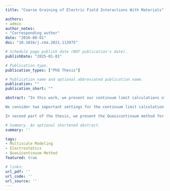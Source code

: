 ```yaml
---
title: "Coarse Graining of Electric Field Interactions With Materials"

authors:
- admin
author_notes:
- "Corresponding author"
date: "2016-08-01"
doi: "10.1016/j.cma.2021.113975"

# Schedule page publish date (NOT publication's date).
publishDate: "2025-01-01"

# Publication type.
publication_types: ["PhD Thesis"]

# Publication name and optional abbreviated publication name.
publication: ""
publication_short: ""

abstract: "In this work, we present our continuum limit calculations of electrical interactions in ionic crystals and dielectrics. Continuum limit calculations serve two main purposes. First, they give an idea of how the macroscopic behavior of the material is related to the interactions at the atomistic scale. Second, they help in developing a multiscale numerical method, where the goal is to model the material both at the scale of atoms and at the macroscale.

We consider two important settings for the continuum limit calculation: nanorod- like materials, where the thickness of a material in the lateral direction is of the order of the atomic spacing, and the materials, where atoms are randomly fluctuating due to the thermal energy. Our calculations, for the nanorod-like materials, show that the electrostatics energy are not long-range in continuum limit. We also consider the discrete system of dipole moments along the straight line and along the helix. We then compute the limit of the energy as the separation between the dipole moments tends to zero. The energy, in the continuum limit, is short-range in nature. This agrees with the calculations of [Gioia and James, 1997] for the magnetic thin films. We consider the system of atoms which are fluctuating due to thermal energy. We model the charge density field as a random field and compute the continuum limit of the electrostatics energy.

In second part of the thesis, we present the Quasicontinuum method for the electro- mechanical deformation of the material at a finite temperature. There are two difficulties associated with this: one is the calculation of the phase average, and, second is the long-range interactions of the charged atoms. We use max-ent method presented in [Kulkarni et al., 2008] to formulate the problem as a minimization problem with respect to the atomic position and the atomic momenta. For the electrical interactions in the multi- scale method, we use the continuum limit of the energy for the random charge density field. We have modified the existing Quasicotninuum code, see [Marshall and Dayal, 2013], to implement the multiscale method. The code is an further extension of the code written by Jason Marshall [Marshall and Dayal, 2013]."

# Summary. An optional shortened abstract.
summary: ''

tags:
- Multiscale Modeling
- Electrostatics
- Quasicontinuum Method
featured: true

# links:
url_pdf: ''
url_code: ''
url_source: ''
---
```

